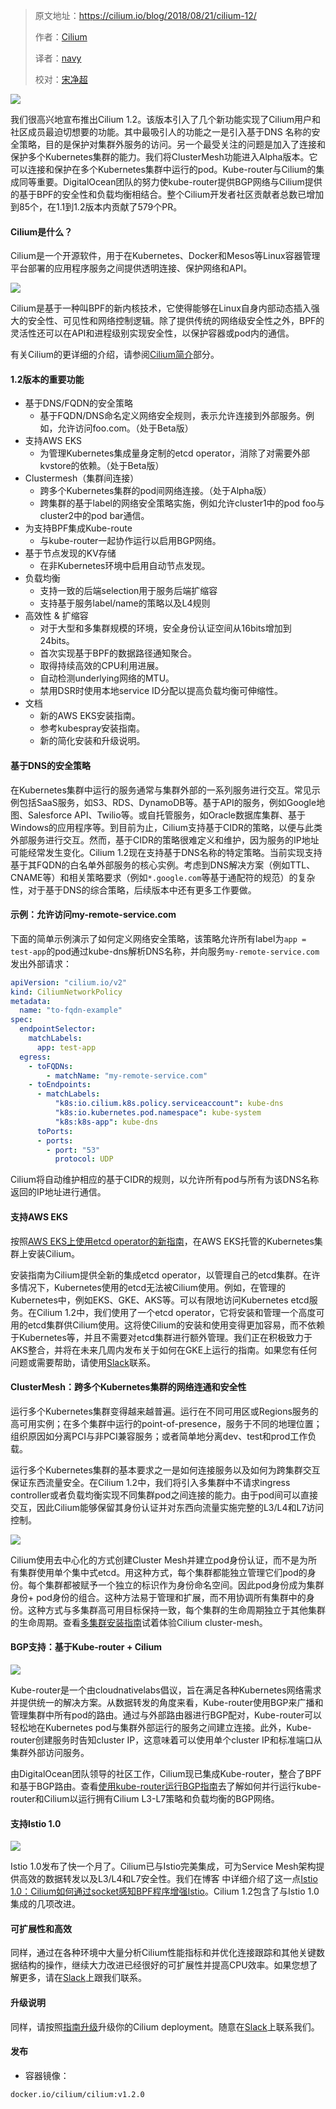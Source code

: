 > 原文地址：<https://cilium.io/blog/2018/08/21/cilium-12/>
>
> 作者：[Cilium](https://cilium.io)
>
> 译者：[navy](https://github.com/meua)
>
> 校对：[宋净超](http://jimmysong.io)

![](https://ws4.sinaimg.cn/large/006tNbRwly1fuohqoaw4wj310o0qegwa.jpg)

我们很高兴地宣布推出Cilium 1.2。该版本引入了几个新功能实现了Cilium用户和社区成员最迫切想要的功能。其中最吸引人的功能之一是引入基于DNS 名称的安全策略，目的是保护对集群外服务的访问。另一个最受关注的问题是加入了连接和保护多个Kubernetes集群的能力。我们将ClusterMesh功能进入Alpha版本。它可以连接和保护在多个Kubernetes集群中运行的pod。Kube-router与Cilium的集成同等重要。DigitalOcean团队的努力使kube-router提供BGP网络与Cilium提供的基于BPF的安全性和负载均衡相结合。整个Cilium开发者社区贡献者总数已增加到85个，在1.1到1.2版本内贡献了579个PR。

#### Cilium是什么？

Cilium是一个开源软件，用于在Kubernetes、Docker和Mesos等Linux容器管理平台部署的应用程序服务之间提供透明连接、保护网络和API。

![](https://ws1.sinaimg.cn/large/006tNbRwly1fuohq4pg7kj31kw0cjtcq.jpg)

Cilium是基于一种叫BPF的新内核技术，它使得能够在Linux自身内部动态插入强大的安全性、可见性和网络控制逻辑。除了提供传统的网络级安全性之外，BPF的灵活性还可以在API和进程级别实现安全性，以保护容器或pod内的通信。

有关Cilium的更详细的介绍，请参阅[Cilium简介](http://docs.cilium.io/en/v1.1/intro/)部分。

#### 1.2版本的重要功能
- 基于DNS/FQDN的安全策略
    - 基于FQDN/DNS命名定义网络安全规则，表示允许连接到外部服务。例如，允许访问foo.com。（处于Beta版）
- 支持AWS EKS
    - 为管理Kubernetes集成量身定制的etcd operator，消除了对需要外部kvstore的依赖。（处于Beta版）
- Clustermesh（集群间连接）
    - 跨多个Kubernetes集群的pod间网络连接。（处于Alpha版）
    - 跨集群的基于label的网络安全策略实施，例如允许cluster1中的pod foo与cluster2中的pod bar通信。
- 为支持BPF集成Kube-route
    - 与kube-router一起协作运行以启用BGP网络。
- 基于节点发现的KV存储
    - 在非Kubernetes环境中启用自动节点发现。
- 负载均衡
    - 支持一致的后端selection用于服务后端扩缩容
    - 支持基于服务label/name的策略以及L4规则
- 高效性 & 扩缩容
    - 对于大型和多集群规模的环境，安全身份认证空间从16bits增加到24bits。
    - 首次实现基于BPF的数据路径通知聚合。
    - 取得持续高效的CPU利用进展。
    - 自动检测underlying网络的MTU。
    - 禁用DSR时使用本地service ID分配以提高负载均衡可伸缩性。
- 文档
    - 新的AWS EKS安装指南。
    - 参考kubespray安装指南。
    - 新的简化安装和升级说明。
#### 基于DNS的安全策略
在Kubernetes集群中运行的服务通常与集群外部的一系列服务进行交互。常见示例包括SaaS服务，如S3、RDS、DynamoDB等。基于API的服务，例如Google地图、Salesforce API、Twilio等。或自托管服务，如Oracle数据库集群、基于Windows的应用程序等。到目前为止，Cilium支持基于CIDR的策略，以便与此类外部服务进行交互。然而，基于CIDR的策略很难定义和维护，因为服务的IP地址可能经常发生变化。Cilium 1.2现在支持基于DNS名称的特定策略。当前实现支持基于其FQDN的白名单外部服务的核心实例。考虑到DNS解决方案（例如TTL、CNAME等）和相关策略要求（例如`*.google.com`等基于通配符的规范）的复杂性，对于基于DNS的综合策略，后续版本中还有更多工作要做。

#### 示例：允许访问my-remote-service.com
下面的简单示例演示了如何定义网络安全策略，该策略允许所有label为`app = test-app`的pod通过kube-dns解析DNS名称，并向服务`my-remote-service.com`发出外部请求：


```yaml
apiVersion: "cilium.io/v2"
kind: CiliumNetworkPolicy
metadata:
  name: "to-fqdn-example"
spec:
  endpointSelector:
    matchLabels:
      app: test-app
  egress:
    - toFQDNs:
        - matchName: "my-remote-service.com"
    - toEndpoints:
      - matchLabels:
          "k8s:io.cilium.k8s.policy.serviceaccount": kube-dns
          "k8s:io.kubernetes.pod.namespace": kube-system
          "k8s:k8s-app": kube-dns
      toPorts:
      - ports:
        - port: "53"
          protocol: UDP
```
Cilium将自动维护相应的基于CIDR的规则，以允许所有pod与所有为该DNS名称返回的IP地址进行通信。

#### 支持AWS EKS
按照[AWS EKS上使用etcd operator的新指南](http://docs.cilium.io/en/v1.2/kubernetes/install/eks/)，在AWS EKS托管的Kubernetes集群上安装Cilium。

安装指南为Cilium提供全新的集成etcd operator，以管理自己的etcd集群。在许多情况下，Kubernetes使用的etcd无法被Cilium使用。例如，在管理的Kubernetes中，例如EKS、GKE、AKS等。可以有限地访问Kubernetes etcd服务。在Cilium 1.2中，我们使用了一个etcd operator，它将安装和管理一个高度可用的etcd集群供Cilium使用。这将使Cilium的安装和使用变得更加容易，而不依赖于Kubernetes等，并且不需要对etcd集群进行额外管理。我们正在积极致力于AKS整合，并将在未来几周内发布关于如何在GKE上运行的指南。如果您有任何问题或需要帮助，请使用[Slack](http://cilium.io/slack)联系。

#### ClusterMesh：跨多个Kubernetes集群的网络连通和安全性

运行多个Kubernetes集群变得越来越普遍。运行在不同可用区或Regions服务的高可用实例；在多个集群中运行的point-of-presence，服务于不同的地理位置；组织原因如分离PCI与非PCI兼容服务；或者简单地分离dev、test和prod工作负载。

运行多个Kubernetes集群的基本要求之一是如何连接服务以及如何为跨集群交互保证东西流量安全。在Cilium 1.2中，我们将引入多集群中不请求ingress controller或者负载均衡实现不同集群pod之间连接的能力。由于pod间可以直接交互，因此Cilium能够保留其身份认证并对东西向流量实施完整的L3/L4和L7访问控制。

![](https://ws1.sinaimg.cn/large/006tNbRwly1fuohqzj9tnj30jg08a0ts.jpg)

Cilium使用去中心化的方式创建Cluster Mesh并建立pod身份认证，而不是为所有集群使用单个集中式etcd。用这种方式，每个集群都能独立管理它们pod的身份。每个集群都被赋予一个独立的标识作为身份命名空间。因此pod身份成为集群身份+ pod身份的组合。这种方法易于管理和扩展，而不用协调所有集群中的身份。这种方式与多集群高可用目标保持一致，每个集群的生命周期独立于其他集群的生命周期。查看[多集群安装指南](https://cilium.readthedocs.io/en/stable/install/guides/clustermesh/)试着体验Cilium cluster-mesh。


#### BGP支持：基于Kube-router + Cilium
![](https://ws4.sinaimg.cn/large/006tNbRwly1fuohrg84iaj30du03ojrm.jpg)

Kube-router是一个由cloudnativelabs倡议，旨在满足各种Kubernetes网络需求并提供统一的解决方案。从数据转发的角度来看，Kube-router使用BGP来广播和管理集群中所有pod的路由。通过与外部路由器进行BGP配对，Kube-router可以轻松地在Kubernetes pod与集群外部运行的服务之间建立连接。此外，Kube-router创建服务时告知cluster IP，这意味着可以使用单个cluster IP和标准端口从集群外部访问服务。

由DigitalOcean团队领导的社区工作，Cilium现已集成Kube-router，整合了BPF和基于BGP路由。查看[使用kube-router运行BGP指南](http://docs.cilium.io/en/v1.2/kubernetes/install/kube-router/)去了解如何并行运行kube-router和Cilium以运行拥有Cilium L3-L7策略和负载均衡的BGP网络。

#### 支持Istio 1.0
![](https://ws1.sinaimg.cn/large/006tNbRwly1fuohrvd6guj30e204lweo.jpg)

Istio 1.0发布了快一个月了。Cilium已与Istio完美集成，可为Service Mesh架构提供高效的数据转发以及L3/L4和L7安全性。我们在博客 中详细介绍了这一点[Istio 1.0：Cilium如何通过socket感知BPF程序增强Istio](http://www.servicemesher.com/blog/how-cilium-enhances-istio-with-socket-aware-bpf-programs/)。Cilium 1.2包含了与Istio 1.0集成的几项改进。

#### 可扩展性和高效

同样，通过在各种环境中大量分析Cilium性能指标和并优化连接跟踪和其他关键数据结构的操作，继续大力改进已经很好的可扩展性并提高CPU效率。如果您想了解更多，请在[Slack](http://cilium.io/slack)上跟我们联系。

#### 升级说明
同样，请按照[指南升级](https://cilium.readthedocs.io/en/v1.2/install/upgrade/#upgrading-minor-versions)升级你的Cilium deployment。随意在[Slack](http://cilium.io/slack)上联系我们。

#### 发布
- 容器镜像：
```bash
docker.io/cilium/cilium:v1.2.0
```
